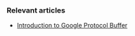 ### Relevant articles

- [Introduction to Google Protocol Buffer](http://www.nklkarthi.com/google-protocol-buffer)
